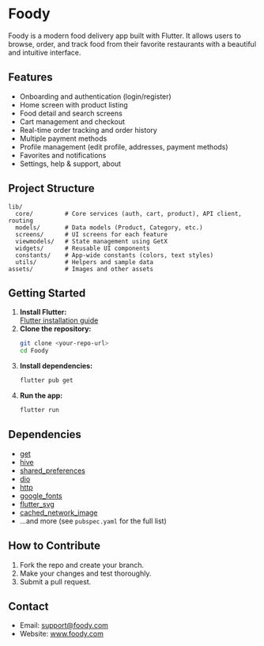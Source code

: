 # Foody

Foody is a modern food delivery app built with Flutter. It allows users to browse, order, and track food from their favorite restaurants with a beautiful and intuitive interface.

## Features
- Onboarding and authentication (login/register)
- Home screen with product listing
- Food detail and search screens
- Cart management and checkout
- Real-time order tracking and order history
- Multiple payment methods
- Profile management (edit profile, addresses, payment methods)
- Favorites and notifications
- Settings, help & support, about

## Project Structure
```
lib/
  core/         # Core services (auth, cart, product), API client, routing
  models/       # Data models (Product, Category, etc.)
  screens/      # UI screens for each feature
  viewmodels/   # State management using GetX
  widgets/      # Reusable UI components
  constants/    # App-wide constants (colors, text styles)
  utils/        # Helpers and sample data
assets/         # Images and other assets
```

## Getting Started
1. **Install Flutter:**  
   [Flutter installation guide](https://docs.flutter.dev/get-started/install)
2. **Clone the repository:**
   ```sh
   git clone <your-repo-url>
   cd Foody
   ```
3. **Install dependencies:**
   ```sh
   flutter pub get
   ```
4. **Run the app:**
   ```sh
   flutter run
   ```

## Dependencies
- [get](https://pub.dev/packages/get)
- [hive](https://pub.dev/packages/hive)
- [shared_preferences](https://pub.dev/packages/shared_preferences)
- [dio](https://pub.dev/packages/dio)
- [http](https://pub.dev/packages/http)
- [google_fonts](https://pub.dev/packages/google_fonts)
- [flutter_svg](https://pub.dev/packages/flutter_svg)
- [cached_network_image](https://pub.dev/packages/cached_network_image)
- ...and more (see `pubspec.yaml` for the full list)

## How to Contribute
1. Fork the repo and create your branch.
2. Make your changes and test thoroughly.
3. Submit a pull request.

## Contact
- Email: support@foody.com
- Website: www.foody.com
